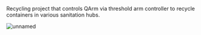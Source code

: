 Recycling project that controls QArm via threshold arm controller to recycle containers in various sanitation hubs.

![unnamed](https://github.com/Alasfaro/Get_a_Grip/assets/122765463/dcb1c40a-8476-4a26-85bf-77fb1eaff025)
